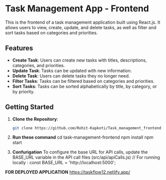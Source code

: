 # Task Management App - Frontend

This is the frontend of a task management application built using React.js. It allows users to view, create, update, and delete tasks, as well as filter and sort tasks based on categories and priorities.

## Features

- **Create Task**: Users can create new tasks with titles, descriptions, categories, and priorities.
- **Update Task**: Tasks can be updated with new information.
- **Delete Task**: Users can delete tasks they no longer need.
- **Filter Tasks**: Tasks can be filtered based on categories and priorities.
- **Sort Tasks**: Tasks can be sorted alphabetically by title, by category, or by priority.

## Getting Started

1. **Clone the Repository**:

   ```bash
   git clone https://github.com/Rohit-Kapkoti/Task_management_frontend.git

   ```

2. **Run these command**
   cd task-management-frontend
   npm install
   npm start

3. **Confurigation**
   To configure the base URL for API calls, update the BASE_URL variable in the API call files (src/api/apiCalls.js)
   // For running locally : const BASE_URL = 'http://localhost:5000';

**FOR DEPLOYED APPLICATION**
https://taskflow12.netlify.app/
